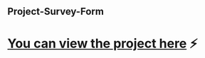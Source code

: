 ## Project-Survey-Form
# [You can view the project here](https://raw.githack.com/Maeokubo/Project-Survey-Form/main/index.html) ⚡️
